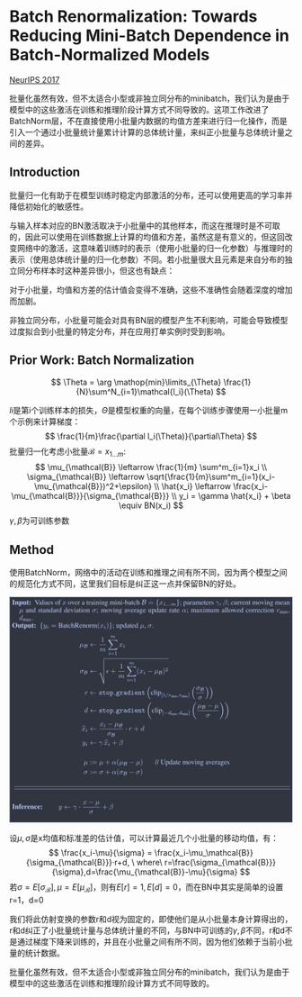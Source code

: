 # Batch Renormalization: Towards Reducing Mini-Batch Dependence in Batch-Normalized Models

[NeurIPS 2017](https://proceedings.neurips.cc/paper/2017/hash/c54e7837e0cd0ced286cb5995327d1ab-Abstract.html)

批量化虽然有效，但不太适合小型或非独立同分布的minibatch，我们认为是由于模型中的这些激活在训练和推理阶段计算方式不同导致的。这项工作改进了BatchNorm层，不在直接使用小批量内数据的均值方差来进行归一化操作，而是引入一个通过小批量统计量累计计算的总体统计量，来纠正小批量与总体统计量之间的差异。

## Introduction 

批量归一化有助于在模型训练时稳定内部激活的分布，还可以使用更高的学习率并降低初始化的敏感性。

与输入样本对应的BN激活取决于小批量中的其他样本，而这在推理时是不可取的，因此可以使用在训练数据上计算的均值和方差，虽然这是有意义的，但这回改变网络中的激活，这意味着训练时的表示（使用小批量的归一化参数）与推理时的表示（使用总体统计量的归一化参数）不同。若小批量很大且元素是来自分布的独立同分布样本时这种差异很小，但这也有缺点：

对于小批量，均值和方差的估计值会变得不准确，这些不准确性会随着深度的增加而加剧。

非独立同分布，小批量可能会对具有BN层的模型产生不利影响，可能会导致模型过度拟合到小批量的特定分布，并在应用打单实例时受到影响。



## Prior Work: Batch Normalization

$$
\Theta = \arg \mathop{min}\limits_{\Theta} \frac{1}{N}\sum^N_{i=1}\mathcal{l_i}(\Theta)
$$

$li$是第i个训练样本的损失，$\Theta$是模型权重的向量，在每个训练步骤使用一小批量m个示例来计算梯度：
$$
\frac{1}{m}\frac{\partial l_i(\Theta)}{\partial\Theta}
$$
批量归一化考虑小批量$\mathcal{B}={x_{1...m}}$:
$$
\mu_{\mathcal{B}} \leftarrow \frac{1}{m} \sum^m_{i=1}x_i \\
\sigma_{\mathcal{B}} \leftarrow \sqrt{\frac{1}{m}\sum^m_{i=1}(x_i-\mu_{\mathcal{B}})^2+\epsilon} \\
\hat{x_i} \leftarrow \frac{x_i-\mu_{\mathcal{B}}}{\sigma_{\mathcal{B}}} \\
y_i = \gamma \hat{x_i} + \beta \equiv BN(x_i)
$$
$\gamma, \beta$为可训练参数

## Method

使用BatchNorm，网络中的活动在训练和推理之间有所不同，因为两个模型之间的规范化方式不同，这里我们目标是纠正这一点并保留BN的好处。

![image-20240326113421129](imgs/image-20240326113421129.png)

设$\mu,\sigma$是x均值和标准差的估计值，可以计算最近几个小批量的移动均值，有：
$$
\frac{x_i-\mu}{\sigma} = \frac{x_i-\mu_\mathcal{B}}{\sigma_{\mathcal{B}}}·r+d, \ where\ r=\frac{\sigma_{\mathcal{B}}}{\sigma},d=\frac{\mu_{\mathcal{B}}-\mu}{\sigma}
$$
若$\sigma = E[\sigma_{\mathcal{B}}],\mu=E[\mu_{\mathcal{B}}]$，则有$E[r]=1,E[d]=0$，而在BN中其实是简单的设置r=1，d=0

我们将此仿射变换的参数r和d视为固定的，即使他们是从小批量本身计算得出的，r和d纠正了小批量统计量与总体统计量的不同，与BN中可训练的$\gamma,\beta$不同，r和d不是通过梯度下降来训练的，并且在小批量之间有所不同，因为他们依赖于当前小批量的统计数据。

批量化虽然有效，但不太适合小型或非独立同分布的minibatch，我们认为是由于模型中的这些激活在训练和推理阶段计算方式不同导致的。
